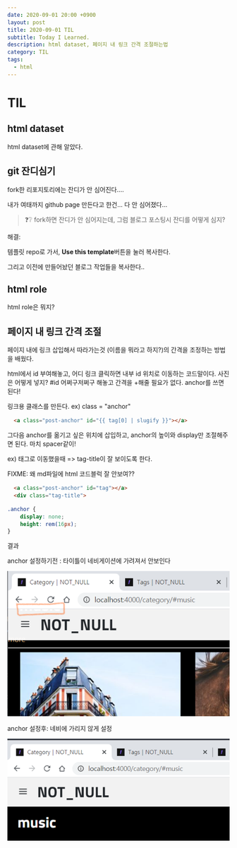 ```yaml
---
date: 2020-09-01 20:00 +0900
layout: post
title: 2020-09-01 TIL
subtitle: Today I Learned.
description: html dataset, 페이지 내 링크 간격 조절하는법
category: TIL
tags:
  - html
---
```


# TIL

## html dataset

html dataset에 관해 알았다.

## git 잔디심기

fork한 리포지토리에는 잔디가 안 심어진다....

내가 여태까지 github page 만든다고 한건... 다 안 심어졌다...

> ❓❔ fork하면 잔디가 안 심어지는데, 그럼 블로그 포스팅시 잔디를 어떻게 심지?

해결:

템플릿 repo로 가서, **Use this template**버튼을 눌러 복사한다.

그리고 이전에 만들어놨던 블로그 작업들을 복사한다..


  
## html role

html role은 뭐지?

## 페이지 내 링크 간격 조절

페이지 내에 링크 삽입해서 따라가는것 (이름을 뭐라고 하지?)의 간격을 조정하는 방법을 배웠다.

html에서 id 부여해놓고, 어디 링크 클릭하면 내부 id 위치로 이동하는 코드말이다. 사진은 어떻게 넣지?
#id 어쩌구저쩌구 해놓고 간격을 +해줄 필요가 없다. anchor를 쓰면 된다!

링크용 클래스를 만든다. ex) class = "anchor"


```html
  <a class="post-anchor" id="{{ tag[0] | slugify }}"></a>
```

그다음 anchor를 옮기고 싶은 위치에 삽입하고, anchor의 높이와 display만 조절해주면 된다. 마치 spacer같이!

ex) 태그로 이동했을때 => tag-title이 잘 보이도록 한다.

FIXME: 왜 md파일에 html 코드블럭 잘 안보여??


~~~ html
  <a class="post-anchor" id="tag"></a>
  <div class="tag-title">
~~~
  

```css
.anchor {
    display: none;
    height: rem(16px);
}
```


결과

anchor 설정하기전 : 타이틀이 네비게이션에 가려져서 안보인다

![before](/assets/img/uploads/temp/anchor-before.png)
  
  

anchor 설정후: 네비에 가리지 않게 설정

![after](/assets/img/uploads/temp/anchor-after.png)